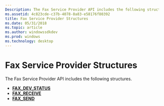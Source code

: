 ```yaml
---
Description: The Fax Service Provider API includes the following structures.
ms.assetid: 4c823cde-c37b-4078-8a83-e58176f80392
title: Fax Service Provider Structures
ms.date: 05/31/2018
ms.topic: article
ms.author: windowssdkdev
ms.prod: windows
ms.technology: desktop
---
```


# Fax Service Provider Structures

The Fax Service Provider API includes the following structures.

-   [**FAX\_DEV\_STATUS**](/windows/previous-versions/FaxDev/ns-faxdev-_fax_dev_status?branch=master)
-   [**FAX\_RECEIVE**](/windows/previous-versions/FaxDev/ns-faxdev-_fax_receive?branch=master)
-   [**FAX\_SEND**](/windows/previous-versions/FaxDev/ns-faxdev-_fax_send?branch=master)

 

 



